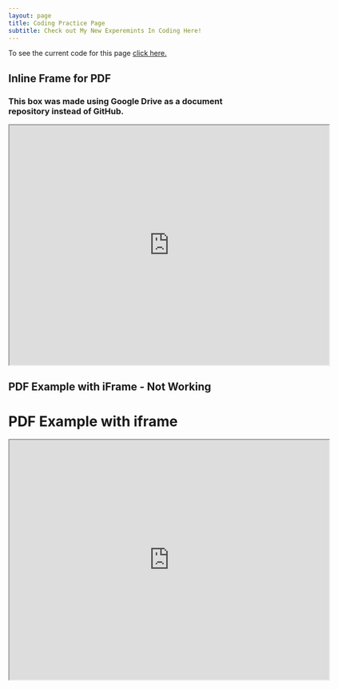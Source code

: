 ```yaml
---
layout: page
title: Coding Practice Page
subtitle: Check out My New Experemints In Coding Here!
---
```

To see the current code for this page <a href="https://github.com/amandatallman/amandatallman.github.io/blob/28c360e3d6233a139563372facec5ce0fe1e52a2/practice.md">click here.</a>

## Inline Frame for PDF
### This box was made using Google Drive as a document repository instead of GitHub. 
<iframe src="https://drive.google.com/file/d/15vkZhkHdK3yKRH0EySlgyCuEYJ75KU89/preview" width="640" height="480" allow="autoplay"></iframe>

## PDF Example with iFrame - Not Working
<html>
  <head>
    <title>Title of the document</title>
  </head>
  <body>
    <h1>PDF Example with iframe</h1>
   <iframe src="https://drive.google.com/file/d/15vkZhkHdK3yKRH0EySlgyCuEYJ75KU89/preview" width="640" height="480" allow="autoplay"></iframe>
  </body>
</html>